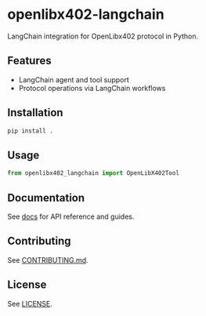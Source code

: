 # openlibx402-langchain

LangChain integration for OpenLibx402 protocol in Python.

## Features

- LangChain agent and tool support
- Protocol operations via LangChain workflows

## Installation

```bash
pip install .
```

## Usage

```python
from openlibx402_langchain import OpenLibX402Tool
```

## Documentation

See [docs](https://openlibx402.github.io/docs/packages/python/openlibx402-langchain/) for API reference and guides.

## Contributing

See [CONTRIBUTING.md](https://github.com/openlibx402/openlibx402/blob/main/CONTRIBUTING.md).

## License

See [LICENSE](https://github.com/openlibx402/openlibx402/blob/main/LICENSE).
